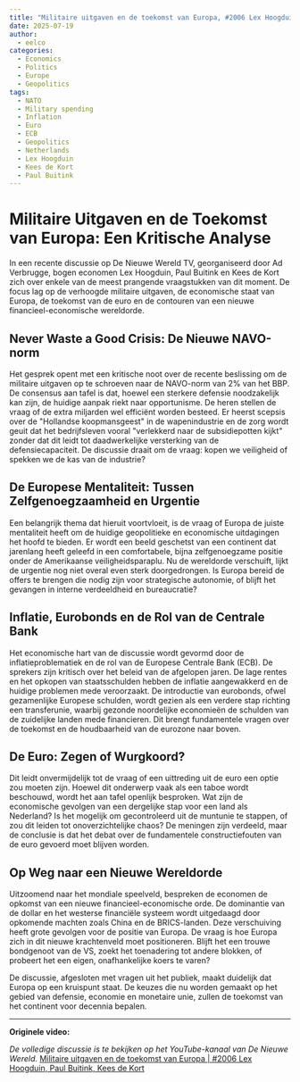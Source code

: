 ```yaml
---
title: "Militaire uitgaven en de toekomst van Europa, #2006 Lex Hoogduin, Paul Buitink, Kees de Kort"
date: 2025-07-19
author:
  - eelco
categories:
  - Economics
  - Politics
  - Europe
  - Geopolitics
tags:
  - NATO
  - Military spending
  - Inflation
  - Euro
  - ECB
  - Geopolitics
  - Netherlands
  - Lex Hoogduin
  - Kees de Kort
  - Paul Buitink
---
```


# Militaire Uitgaven en de Toekomst van Europa: Een Kritische Analyse

In een recente discussie op De Nieuwe Wereld TV, georganiseerd door Ad Verbrugge, bogen economen Lex Hoogduin, Paul Buitink en Kees de Kort zich over enkele van de meest prangende vraagstukken van dit moment. De focus lag op de verhoogde militaire uitgaven, de economische staat van Europa, de toekomst van de euro en de contouren van een nieuwe financieel-economische wereldorde.

## Never Waste a Good Crisis: De Nieuwe NAVO-norm

Het gesprek opent met een kritische noot over de recente beslissing om de militaire uitgaven op te schroeven naar de NAVO-norm van 2% van het BBP. De consensus aan tafel is dat, hoewel een sterkere defensie noodzakelijk kan zijn, de huidige aanpak riekt naar opportunisme. De heren stellen de vraag of de extra miljarden wel efficiënt worden besteed. Er heerst scepsis over de "Hollandse koopmansgeest" in de wapenindustrie en de zorg wordt geuit dat het bedrijfsleven vooral "verlekkerd naar de subsidiepotten kijkt" zonder dat dit leidt tot daadwerkelijke versterking van de defensiecapaciteit. De discussie draait om de vraag: kopen we veiligheid of spekken we de kas van de industrie?

## De Europese Mentaliteit: Tussen Zelfgenoegzaamheid en Urgentie

Een belangrijk thema dat hieruit voortvloeit, is de vraag of Europa de juiste mentaliteit heeft om de huidige geopolitieke en economische uitdagingen het hoofd te bieden. Er wordt een beeld geschetst van een continent dat jarenlang heeft geleefd in een comfortabele, bijna zelfgenoegzame positie onder de Amerikaanse veiligheidsparaplu. Nu de wereldorde verschuift, lijkt de urgentie nog niet overal even sterk doorgedrongen. Is Europa bereid de offers te brengen die nodig zijn voor strategische autonomie, of blijft het gevangen in interne verdeeldheid en bureaucratie?

## Inflatie, Eurobonds en de Rol van de Centrale Bank

Het economische hart van de discussie wordt gevormd door de inflatieproblematiek en de rol van de Europese Centrale Bank (ECB). De sprekers zijn kritisch over het beleid van de afgelopen jaren. De lage rentes en het opkopen van staatsschulden hebben de inflatie aangewakkerd en de huidige problemen mede veroorzaakt. De introductie van eurobonds, ofwel gezamenlijke Europese schulden, wordt gezien als een verdere stap richting een transferunie, waarbij gezonde noordelijke economieën de schulden van de zuidelijke landen mede financieren. Dit brengt fundamentele vragen over de toekomst en de houdbaarheid van de eurozone naar boven.

## De Euro: Zegen of Wurgkoord?

Dit leidt onvermijdelijk tot de vraag of een uittreding uit de euro een optie zou moeten zijn. Hoewel dit onderwerp vaak als een taboe wordt beschouwd, wordt het aan tafel openlijk besproken. Wat zijn de economische gevolgen van een dergelijke stap voor een land als Nederland? Is het mogelijk om gecontroleerd uit de muntunie te stappen, of zou dit leiden tot onoverzichtelijke chaos? De meningen zijn verdeeld, maar de conclusie is dat het debat over de fundamentele constructiefouten van de euro gevoerd moet blijven worden.

## Op Weg naar een Nieuwe Wereldorde

Uitzoomend naar het mondiale speelveld, bespreken de economen de opkomst van een nieuwe financieel-economische orde. De dominantie van de dollar en het westerse financiële systeem wordt uitgedaagd door opkomende machten zoals China en de BRICS-landen. Deze verschuiving heeft grote gevolgen voor de positie van Europa. De vraag is hoe Europa zich in dit nieuwe krachtenveld moet positioneren. Blijft het een trouwe bondgenoot van de VS, zoekt het toenadering tot andere blokken, of probeert het een eigen, onafhankelijke koers te varen?

De discussie, afgesloten met vragen uit het publiek, maakt duidelijk dat Europa op een kruispunt staat. De keuzes die nu worden gemaakt op het gebied van defensie, economie en monetaire unie, zullen de toekomst van het continent voor decennia bepalen.

---
**Originele video:**

*De volledige discussie is te bekijken op het YouTube-kanaal van De Nieuwe Wereld.*
[Militaire uitgaven en de toekomst van Europa | #2006 Lex Hoogduin, Paul Buitink, Kees de Kort](https://youtu.be/oOyzjFMo2PM?si=OOqSArGUEag4RgFo)